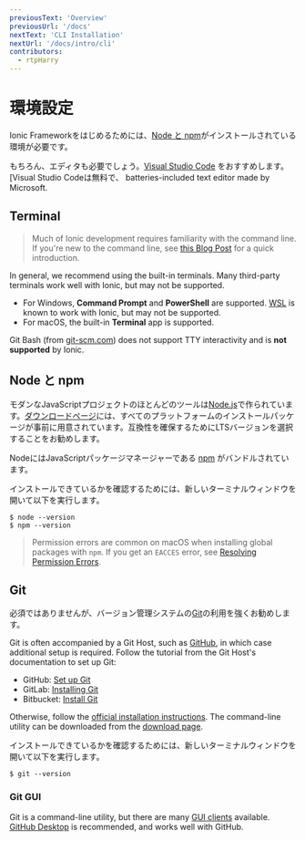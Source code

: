 ```yaml
---
previousText: 'Overview'
previousUrl: '/docs'
nextText: 'CLI Installation'
nextUrl: '/docs/intro/cli'
contributors:
  - rtpHarry
---
```


# 環境設定

Ionic Frameworkをはじめるためには、[Node と npm](#anchor-node-npm)がインストールされている環境が必要です。

もちろん、エディタも必要でしょう。[Visual Studio Code](https://code.visualstudio.com/) をおすすめします。[Visual Studio Codeは無料で、 batteries-included text editor made by Microsoft.

## Terminal

> Much of Ionic development requires familiarity with the command line. If you're new to the command line, see [this Blog Post](https://ionicframework.com/blog/new-to-the-command-line/) for a quick introduction.

In general, we recommend using the built-in terminals. Many third-party terminals work well with Ionic, but may not be supported.

* For Windows, **Command Prompt** and **PowerShell** are supported. <a href="https://docs.microsoft.com/en-us/windows/wsl/faq" target="_blank">WSL</a> is known to work with Ionic, but may not be supported.
* For macOS, the built-in **Terminal** app is supported.

Git Bash (from <a href="https://git-scm.com" target="_blank">git-scm.com</a>) does not support TTY interactivity and is **not supported** by Ionic.

## Node と npm

モダンなJavaScriptプロジェクトのほとんどのツールは[Node.js](/docs/reference/glossary#node)で作られています。[ダウンロードページ](https://nodejs.org/en/download/)には、すべてのプラットフォームのインストールパッケージが事前に用意されています。互換性を確保するためにLTSバージョンを選択することをお勧めします。

NodeにはJavaScriptパッケージマネージャーである [npm](/docs/reference/glossary#npm) がバンドルされています。

インストールできているかを確認するためには、新しいターミナルウィンドウを開いて以下を実行します。

```shell
$ node --version
$ npm --version
```

> Permission errors are common on macOS when installing global packages with `npm`. If you get an `EACCES` error, see [Resolving Permission Errors](/docs/developing/tips#resolving-permission-errors).

## Git

必須ではありませんが、バージョン管理システムの[Git](/docs/reference/glossary#git)の利用を強くお勧めします。

Git is often accompanied by a Git Host, such as [GitHub](https://github.com/), in which case additional setup is required. Follow the tutorial from the Git Host's documentation to set up Git:

* GitHub: [Set up Git](https://help.github.com/en/articles/set-up-git)
* GitLab: [Installing Git](https://docs.gitlab.com/ee/topics/git/how_to_install_git)
* Bitbucket: [Install Git](https://www.atlassian.com/git/tutorials/install-git)

Otherwise, follow the [official installation instructions](https://git-scm.com/book/en/v2/Getting-Started-Installing-Git). The command-line utility can be downloaded from the [download page](https://git-scm.com/downloads).

インストールできているかを確認するためには、新しいターミナルウィンドウを開いて以下を実行します。

```shell
$ git --version
```

### Git GUI

Git is a command-line utility, but there are many [GUI clients](https://git-scm.com/downloads/guis/) available. [GitHub Desktop](https://desktop.github.com/) is recommended, and works well with GitHub.
